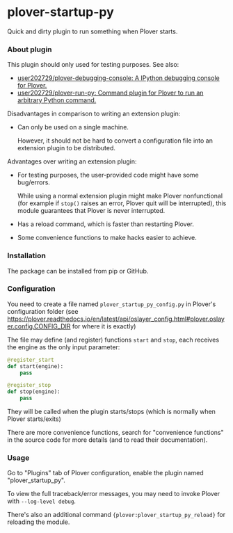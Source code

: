 # plover-startup-py
Quick and dirty plugin to run something when Plover starts.

### About plugin

This plugin should only used for testing purposes. See also:

* [user202729/plover-debugging-console: A IPython debugging console for Plover.](https://github.com/user202729/plover-debugging-console)
* [user202729/plover-run-py: Command plugin for Plover to run an arbitrary Python command.](https://github.com/user202729/plover-run-py)

Disadvantages in comparison to writing an extension plugin:

* Can only be used on a single machine.

   However, it should not be hard to convert a configuration file into an extension plugin to be distributed.

Advantages over writing an extension plugin:

* For testing purposes, the user-provided code might have some bug/errors.

   While using a normal extension plugin might make Plover nonfunctional (for example if `stop()` raises
   an error, Plover quit will be interrupted), this module guarantees that Plover is never interrupted.

* Has a reload command, which is faster than restarting Plover.

* Some convenience functions to make hacks easier to achieve.

### Installation

The package can be installed from pip or GitHub.

### Configuration

You need to create a file named `plover_startup_py_config.py` in Plover's configuration folder
(see https://plover.readthedocs.io/en/latest/api/oslayer_config.html#plover.oslayer.config.CONFIG_DIR
for where it is exactly)

The file may define (and register) functions `start` and `stop`, each receives the engine as the only input parameter:

```python
@register_start
def start(engine):
	pass

@register_stop
def stop(engine):
	pass
```

They will be called when the plugin starts/stops (which is normally when Plover starts/exits)

There are more convenience functions, search for "convenience functions" in the source code for more details
(and to read their documentation).

### Usage

Go to "Plugins" tab of Plover configuration, enable the plugin named "plover_startup_py".

To view the full traceback/error messages, you may need to invoke Plover with `--log-level debug`.

There's also an additional command `{plover:plover_startup_py_reload}` for reloading the module.
